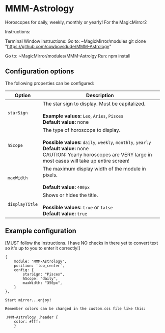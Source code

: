 # MMM-Astrology
Horoscopes for daily, weekly, monthly or yearly!  For the MagicMirror2

Instructions:

Terminal Window instructions:
Go to:
~MagicMirror/modules
git clone "https://github.com/cowboysdude/MMM-Astrology"

Go to:
~MagicMirror/modules/MMM-Astrolgy
Run:  npm install

## Configuration options

The following properties can be configured:

| Option | Description
| --- | ---
| `starSign` | The star sign to display. Must be capitalized. <br><br> **Example values:** `Leo`, `Aries`, `Pisces`<br>**Default value:** none
| `hScope` | The type of horoscope to display. <br><br> **Possible values:** `daily`, `weekly`, `monthly`, `yearly`<br>**Default value:** none<br>CAUTION:  Yearly horoscopes are VERY large in most cases will take up entire screen!
| `maxWidth` | The maximum display width of the module in pixels.<br><br> **Default value:** `400px`
| `displayTitle` | Shows or hides the title.  <br><br> **Possible values:** `true` or `false` <br> **Default value:** `true`

## Example configuration
[MUST follow the instructions.  I have NO checks in there yet to convert text so it's up to you to enter it correctly!]
```
{
	module: 'MMM-Astrology',
	position: 'top_center',
	config: {
		starSign: "Pisces",
		hScope: "daily",
		maxWidth: "350px",
	}
},

Start mirror...enjoy!

Remember colors can be changed in the custom.css file like this:

.MMM-Astrology .header {
	color: #fff;
	}
	
	
